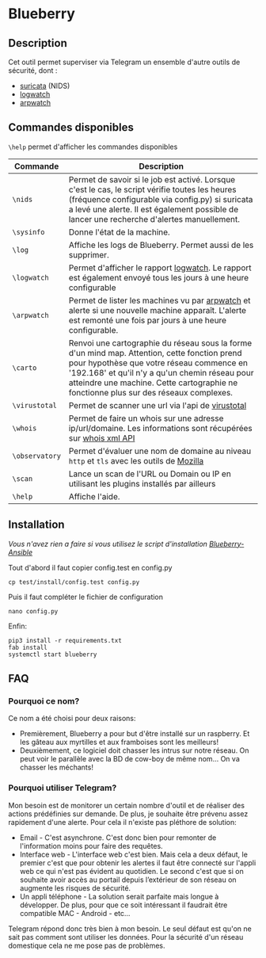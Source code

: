 # Blueberry

## Description

Cet outil permet superviser via Telegram un ensemble d'autre outils de sécurité, dont :
- [suricata](https://suricata-ids.org/) (NIDS)
- [logwatch](https://doc.ubuntu-fr.org/logwatch)
- [arpwatch](https://linux.die.net/man/8/arpwatch)


## Commandes disponibles

`\help` permet d'afficher les commandes disponibles


| Commande | Description |
| ------ | --- |
| `\nids` | Permet de savoir si le job est activé. Lorsque c'est le cas, le script vérifie toutes les heures (fréquence configurable via config.py) si suricata a levé une alerte. Il est également possible de lancer une recherche d'alertes manuellement. |
| `\sysinfo` | Donne l'état de la machine. |
| `\log` | Affiche les logs de Blueberry. Permet aussi de les supprimer. |
| `\logwatch` | Permet d'afficher le rapport [logwatch](https://doc.ubuntu-fr.org/logwatch). Le rapport est également envoyé tous les jours à une heure configurable |
| `\arpwatch` | Permet de lister les machines vu par [arpwatch](https://linux.die.net/man/8/arpwatch) et alerte si une nouvelle machine apparaît. L'alerte est remonté une fois par jours à une heure configurable. |
| `\carto` | Renvoi une cartographie du réseau sous la forme d'un mind map. Attention, cette fonction prend pour hypothèse que votre réseau commence en '192.168' et qu'il n'y a qu'un chemin réseau pour atteindre une machine. Cette cartographie ne fonctionne plus sur des réseaux complexes.|
| `\virustotal` | Permet de scanner une url via l'api de [virustotal](https://www.virustotal.com/) |
| `\whois` | Permet de faire un whois sur une adresse ip/url/domaine. Les informations sont récupérées sur  [whois xml API](https://www.whoisxmlapi.com) |
| `\observatory` | Permet d'évaluer une nom de domaine au niveau `http` et `tls` avec les outils de [Mozilla](https://observatory.mozilla.org/) |
| `\scan` | Lance un scan de l'URL ou Domain ou IP en utilisant les plugins installés par ailleurs |
| `\help` | Affiche l'aide. |


## Installation

*Vous n'avez rien a faire si vous utilisez le script d'installation [Blueberry-Ansible](https://gitlab.com/mic-rigaud/blueberry-ansible)*

Tout d'abord il faut copier config.test en config.py

```
cp test/install/config.test config.py
```

Puis il faut compléter le fichier de configuration

```
nano config.py
```

Enfin:
```shell
pip3 install -r requirements.txt
fab install
systemctl start blueberry
```


## FAQ

### Pourquoi ce nom?

Ce nom a été choisi pour deux raisons:
- Premièrement, Blueberry a pour but d'être installé sur un raspberry. Et les gâteau aux myrtilles et aux framboises sont les meilleurs!
- Deuxièmement, ce logiciel doit chasser les intrus sur notre réseau. On peut voir le parallèle avec la BD de cow-boy de même nom... On va chasser les méchants!

### Pourquoi utiliser Telegram?

Mon besoin est de monitorer un certain nombre d'outil et de réaliser des actions prédéfinies sur demande. De plus, je souhaite être prévenu assez rapidement d'une alerte. Pour cela il n'existe pas pléthore de solution:
- Email - C'est asynchrone. C'est donc bien pour remonter de l'information moins pour faire des requêtes.
- Interface web - L'interface web c'est bien. Mais cela a deux défaut, le premier c'est que pour obtenir les alertes il faut être connecté sur l'appli web ce qui n'est pas évident au quotidien. Le second c'est que si on souhaite avoir accès au portail depuis l’extérieur de son réseau on augmente les risques de sécurité.
- Un appli téléphone - La solution serait parfaite mais longue à développer. De plus, pour que ce soit intéressant il faudrait être compatible MAC - Android - etc...  

Telegram répond donc très bien à mon besoin. Le seul défaut est qu'on ne sait pas comment sont utiliser les données. Pour la sécurité d'un réseau domestique cela ne me pose pas de problèmes.
